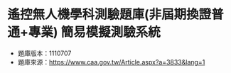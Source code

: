 # 遙控無人機學科測驗題庫(非屆期換證普通+專業) 簡易模擬測驗系統

- 題庫版本：1110707
- 題庫來源：https://www.caa.gov.tw/Article.aspx?a=3833&lang=1